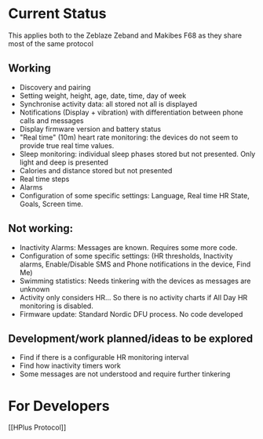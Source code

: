 # Current Status

This applies both to the Zeblaze Zeband and Makibes F68 as they share most of the same protocol

## Working
* Discovery and pairing
* Setting weight, height, age, date, time, day of week
* Synchronise activity data: all stored not all is displayed
* Notifications (Display + vibration) with differentiation between phone calls and messages
* Display firmware version and battery status
* "Real time" (10m) heart rate monitoring: the devices do not seem to provide true real time values.
* Sleep monitoring: individual sleep phases stored but not presented. Only light and deep is presented
* Calories and distance stored but not presented
* Real time steps
* Alarms
* Configuration of some specific settings: Language, Real time HR State, Goals, Screen time.

## Not working:
* Inactivity Alarms: Messages are known. Requires some more code.
* Configuration of some specific settings: (HR thresholds, Inactivity alarms, Enable/Disable SMS and Phone notifications in the device, Find Me)
* Swimming statistics: Needs tinkering with the devices as messages are unknown
* Activity only considers HR... So there is no activity charts if All Day HR monitoring is disabled.
* Firmware update: Standard Nordic DFU process. No code developed

## Development/work planned/ideas to be explored
* Find if there is a configurable HR monitoring interval
* Find how inactivity timers work
* Some messages are not understood and require further tinkering


# For Developers

[[HPlus Protocol]]